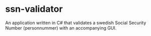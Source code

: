 # ssn-validator
An application written in C# that validates a swedish Social Security Number (personnummer) with an accompanying GUI.
